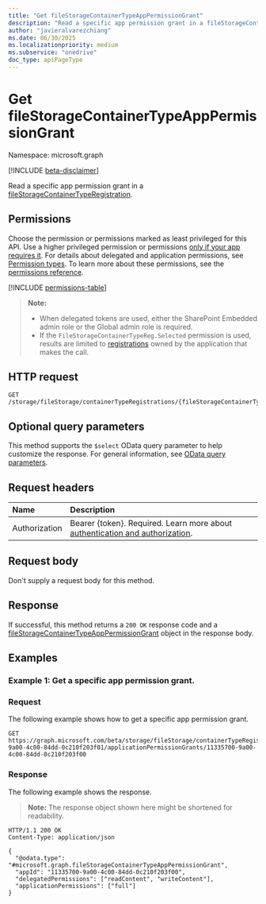 ```yaml
---
title: "Get fileStorageContainerTypeAppPermissionGrant"
description: "Read a specific app permission grant in a fileStorageContainerTypeRegistration."
author: "javieralvarezchiang"
ms.date: 06/30/2025
ms.localizationpriority: medium
ms.subservice: "onedrive"
doc_type: apiPageType
---
```


# Get fileStorageContainerTypeAppPermissionGrant

Namespace: microsoft.graph

[!INCLUDE [beta-disclaimer](../../includes/beta-disclaimer.md)]

Read a specific app permission grant in a [fileStorageContainerTypeRegistration](../resources/filestoragecontainertyperegistration.md).

## Permissions

Choose the permission or permissions marked as least privileged for this API. Use a higher privileged permission or permissions [only if your app requires it](/graph/permissions-overview#best-practices-for-using-microsoft-graph-permissions). For details about delegated and application permissions, see [Permission types](/graph/permissions-overview#permission-types). To learn more about these permissions, see the [permissions reference](/graph/permissions-reference).

<!-- {
  "blockType": "permissions",
  "name": "filestoragecontainertypeapppermissiongrant-get-permissions"
}
-->
[!INCLUDE [permissions-table](../includes/permissions/filestoragecontainertypeapppermissiongrant-get-permissions.md)]

>**Note:**
> * When delegated tokens are used, either the SharePoint Embedded admin role or the Global admin role is required.
> * If the `FileStorageContainerTypeReg.Selected` permission is used, results are limited to [registrations](../resources/filestoragecontainertyperegistration.md) owned by the application that makes the call.

## HTTP request

<!-- {
  "blockType": "ignored"
}
-->
``` http
GET /storage/fileStorage/containerTypeRegistrations/{fileStorageContainerTypeRegistrationId}/applicationPermissionGrants/{appId}
```

## Optional query parameters

This method supports the `$select` OData query parameter to help customize the response. For general information, see [OData query parameters](/graph/query-parameters).

## Request headers

|Name|Description|
|:---|:---|
|Authorization|Bearer {token}. Required. Learn more about [authentication and authorization](/graph/auth/auth-concepts).|

## Request body

Don't supply a request body for this method.

## Response

If successful, this method returns a `200 OK` response code and a [fileStorageContainerTypeAppPermissionGrant](../resources/filestoragecontainertypeapppermissiongrant.md) object in the response body.

## Examples

### Example 1: Get a specific app permission grant.

### Request
The following example shows how to get a specific app permission grant.
<!-- {
  "blockType": "request",
  "name": "get_filestoragecontainertypeapppermissiongrant"
}
-->
``` http
GET https://graph.microsoft.com/beta/storage/fileStorage/containerTypeRegistrations/33225700-9a00-4c00-84dd-0c210f203f01/applicationPermissionGrants/11335700-9a00-4c00-84dd-0c210f203f00
```

### Response

The following example shows the response.
>**Note:** The response object shown here might be shortened for readability.
<!-- {
  "blockType": "response",
  "truncated": true,
  "@odata.type": "microsoft.graph.fileStorageContainerTypeAppPermissionGrant"
}
-->
``` http
HTTP/1.1 200 OK
Content-Type: application/json

{
  "@odata.type": "#microsoft.graph.fileStorageContainerTypeAppPermissionGrant",
  "appId": "11335700-9a00-4c00-84dd-0c210f203f00",
  "delegatedPermissions": ["readContent", "writeContent"],
  "applicationPermissions": ["full"]
}
```


